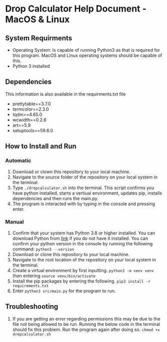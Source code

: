 # Drop Calculator Help Document - MacOS & Linux

## System Requirments 
- Operating System: Is capable of running Python3 as that is required for this program. MacOS and Linux operating systems should be capable of this.
- Python 3 installed

## Dependencies
This information is also available in the requirments.txt file

- prettytable==3.7.0
- termcolor==2.3.0
- tqdm==4.65.0
- wcwidth==0.2.6
- art==5.9
- setuptools==59.6.0

## How to Install and Run

### Automatic

1. Download or clown this repository to your local machine. 
2. Navigate to the source folder of the repository on your local system in the terminal. 
3. Type ```./dropcalculator.sh``` into the terminal. This script confirms you have python installed, starts a vertiual environment, updates pip, installs dependencies and then runs the main.py.
4. The program is interacted with by typing in the console and pressing enter. 

### Manual

1. Confirm that your system has Python 3.8 or higher installed. You can download Python from [link](https://python.org) if you do not have it installed. You can confirm your python version in the console by running the following command: ```python3 --version```
2. Download or clone this repository to your local machine.
3. Navigate to the root location of the repository on your local system in the terminal.
4. Create a virtual environment by first inputting.
    ```python3 -m venv venv```
    then entering
    ```source venv/bin/activate```
5. Install the pip packages by entering the following.
    ```pip3 install -r requirements.txt```
6. Enter ```python3 src/main.py``` for the program to run.



## Troubleshooting

1. If you are getting an error regarding permissions this may be due to the file not being allowed to be run. Running the below code in the terminal should fix this problem. Run the program again after doing so. 
``` chmod +x dropcalculator.sh ```